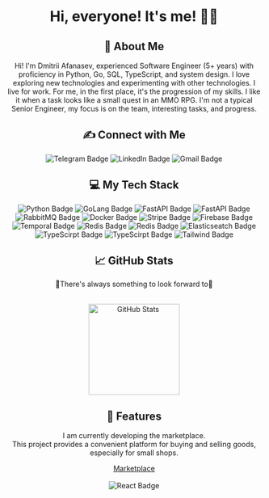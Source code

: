<div id="header" align="center">
    <h1>Hi, everyone! It's me! 🧑‍💻</h1>
    <h2>📍 About Me</h2>
    <p>
        Hi! I'm Dmitrii Afanasev, experienced Software Engineer (5+ years) with
        proficiency in Python, Go, SQL, TypeScript, and system design. I love
        exploring new technologies and experimenting with other technologies. I
        live for work. For me, in the first place, it's the progression of my
        skills. I like it when a task looks like a small quest in an MMO RPG.
        I'm not a typical Senior Engineer, my focus is on the team, interesting
        tasks, and progress.
    </p>
    <h2>✍️ Connect with Me</h2>
    <div id="badges">
        <a href="https://t.me/Mfiliber" style="text-decoration: none;">
            <img
                src="https://img.shields.io/badge/Telegram-2CA5E0?style=for-the-badge&logo=telegram&logoColor=white"
                alt="Telegram Badge"
            />
        </a>
        <a href="https://www.linkedin.com/in/afanasev-web-dev" style="text-decoration: none;">
            <img
                src="https://img.shields.io/badge/LinkedIn-blue?style=for-the-badge&logo=linkedin&logoColor=white"
                alt="LinkedIn Badge"
            />
        </a>
        <a href="mailto:m.derkaqw@gmail.com" style="text-decoration: none;">
            <img
                src="https://img.shields.io/badge/Gmail-D14836?style=for-the-badge&logo=gmail&logoColor=white"
                alt="Gmail Badge"
            />
        </a>
    </div>
    <h2>💻 My Tech Stack</h2>
    <p>
        <img
            src="https://img.shields.io/badge/Python-3776AB?style=for-the-badge&logo=python&logoColor=white"
            alt="Python Badge"
        />
        <img
            src="https://img.shields.io/badge/Go-%2300ADD8.svg?style=for-the-badge&logo=Go&logoColor=white"
            alt="GoLang Badge"
        />
        <img
            src="https://img.shields.io/badge/FastAPI-009485.svg?style=for-the-badge&logo=fastapi&logoColor=white"
            alt="FastAPI Badge"
        />
        <img
            src="https://img.shields.io/badge/Postgres-%23316192.svg?style=for-the-badge&logo=postgresql&logoColor=white"
            alt="FastAPI Badge"
        />
        <img
            src="https://img.shields.io/badge/RabbitMQ-%D14836.svg?style=for-the-badge&logo=rabbitmq&logoColor=white"
            alt="RabbitMQ Badge"
        />
        <img
            src="https://img.shields.io/badge/DOCKER-2496ED.svg?style=for-the-badge&logo=docker&logoColor=white"
            alt="Docker Badge"
        />
        <img
            src="https://img.shields.io/badge/Stripe-5851DD.svg?style=for-the-badge&logo=Stripe&logoColor=white"
            alt="Stripe Badge"
        />
        <img
            src="https://img.shields.io/badge/Firebase-039BE5.svg?style=for-the-badge&logo=Firebase&logoColor=white"
            alt="Firebase Badge"
        />
        <img
            src="https://img.shields.io/badge/Temporal-000000.svg?style=for-the-badge&logo=temporal&logoColor=white"
            alt="Temporal Badge"
        />
        <img
            src="https://img.shields.io/badge/redis-%23DD0031?style=for-the-badge&logo=redis&logoColor=white"
            alt="Redis Badge"
        />
        <img
            src="https://img.shields.io/badge/redis-%23DD0031?style=for-the-badge&logo=redis&logoColor=white"
            alt="Redis Badge"
        />
        <img
            src="https://img.shields.io/badge/elasticseatch-007ACC?style=for-the-badge&logo=elastic&logoColor=white"
            alt="Elasticseatch Badge"
        />
        <img
            src="https://img.shields.io/badge/TypeScript-007ACC?style=for-the-badge&logo=TypeScript&logoColor=white"
            alt="TypeScirpt Badge"
        />
        <img
            src="https://img.shields.io/badge/React-673AB8?style=for-the-badge&logo=React&logoColor=white"
            alt="TypeScirpt Badge"
        />
        <img
            src="https://img.shields.io/badge/Tailwind_CSS-38B2AC?style=for-the-badge&logo=tailwind-css&logoColor=white"
            alt="Tailwind Badge"
        />
    </p>
    <h2>📈 GitHub Stats</h2>
    <p>
        <p>🚀There's always something to look forward to🚀</p>
        <br/>
        <img
            src="https://github-readme-stats.vercel.app/api?username=Graves404&show_icons=true&theme=ambient_gradient&hide=prs&count_private=true&hide_border=true"
            alt="GitHub Stats"
            height="180"
        />
    </p>
    <h2>📂 Features</h2>
    <p>
        I am currently developing the marketplace.
        <br/>
        This project provides a convenient platform for buying and selling goods,
        especially for small shops.
    </p>
    <a href="https://github.com/Graves404/marketplace">Marketplace</a>
    <br/>
    <br/>
    <img
        src="https://github-readme-stats.vercel.app/api/pin/?username=Graves404&repo=marketplace&cache_seconds=86400&theme=calm_pink"
        alt="React Badge"
    />
</div>

